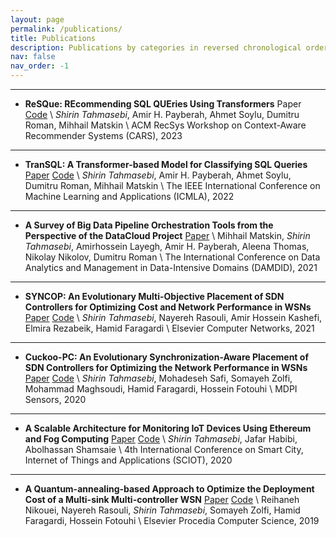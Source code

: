 ```yaml
---
layout: page
permalink: /publications/
title: Publications
description: Publications by categories in reversed chronological order.
nav: false
nav_order: -1
---
```


---

*   **ReSQue: REcommending SQL QUEries Using Transformers** Paper [Code][Resque2023Code] \\
    _Shirin Tahmasebi_, Amir H. Payberah, Ahmet Soylu, Dumitru Roman, Mihhail Matskin \\
    ACM RecSys Workshop on Context-Aware Recommender Systems (CARS), 2023

---

*   **TranSQL: A Transformer-based Model for Classifying SQL Queries** [Paper][TranSql2022Pdf] [Code][TranSql2022Code] \\
    _Shirin Tahmasebi_, Amir H. Payberah, Ahmet Soylu, Dumitru Roman, Mihhail Matskin \\
    The IEEE International Conference on Machine Learning and Applications (ICMLA), 2022

---

*   **A Survey of Big Data Pipeline Orchestration Tools from the Perspective of the DataCloud Project** [Paper][Damdid2021Pdf] \\
    Mihhail Matskin, _Shirin Tahmasebi_, Amirhossein Layegh, Amir H. Payberah, Aleena Thomas, Nikolay Nikolov, Dumitru Roman \\
    The International Conference on Data Analytics and Management in Data-Intensive Domains (DAMDID), 2021

---

*   **SYNCOP: An Evolutionary Multi-Objective Placement of SDN Controllers for Optimizing Cost and Network Performance in WSNs** [Paper][Syncop2021Pdf] [Code][Syncop2021Code] \\
    _Shirin Tahmasebi_, Nayereh Rasouli, Amir Hossein Kashefi, Elmira Rezabeik, Hamid Faragardi \\
    Elsevier Computer Networks, 2021

---

*   **Cuckoo-PC: An Evolutionary Synchronization-Aware Placement of SDN Controllers for Optimizing the Network Performance in WSNs** [Paper][Cucko2020Pdf] [Code][Cucko2020Code] \\
    _Shirin Tahmasebi_, Mohadeseh Safi, Somayeh Zolfi, Mohammad Maghsoudi, Hamid Faragardi, Hossein Fotouhi \\
    MDPI Sensors, 2020

---

*   **A Scalable Architecture for Monitoring IoT Devices Using Ethereum and Fog Computing** [Paper][Thesis2020Pdf] [Code][Thesis2020Code] \\
    _Shirin Tahmasebi_, Jafar Habibi, Abolhassan Shamsaie \\
    4th International Conference on Smart City, Internet of Things and Applications (SCIOT), 2020

---

*   **A Quantum-annealing-based Approach to Optimize the Deployment Cost of a Multi-sink Multi-controller WSN** [Paper][Quantum2019Pdf] [Code][Quantum2019Code] \\
    Reihaneh Nikouei, Nayereh Rasouli, _Shirin Tahmasebi_, Somayeh Zolfi, Hamid Faragardi, Hossein Fotouhi \\
    Elsevier Procedia Computer Science, 2019


  
[Quantum2019Pdf]: https://www.sciencedirect.com/sdfe/reader/pii/S1877050919309500/pdf
[Quantum2019Code]: https://github.com/ShirinTahmasebi/Optimization-Algorithms  

[Thesis2020Pdf]: https://ieeexplore.ieee.org/document/9250193
[Thesis2020Code]: https://github.com/ShirinTahmasebi/MSc-Thesis

[Cucko2020Pdf]: https://www.mdpi.com/1424-8220/20/11/3231/pdf
[Cucko2020Code]: https://github.com/ShirinTahmasebi/Optimization-Algorithms

[Syncop2021Pdf]: https://www.sciencedirect.com/science/article/abs/pii/S1389128620313190
[Syncop2021Code]: https://github.com/ShirinTahmasebi/Optimization-Algorithms

[Damdid2021Pdf]: http://ceur-ws.org/Vol-3036/paper05.pdf

[TranSql2022Pdf]: https://payberah.github.io/files/download/papers/transql.pdf
[TranSql2022Code]: https://github.com/ShirinTahmasebi/Query-Embedding


[Resque2023Code]: https://github.com/ShirinTahmasebi/RESQUE_BERT